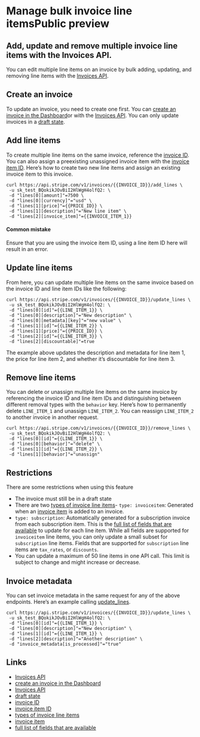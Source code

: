 # Manage bulk invoice line itemsPublic preview

## Add, update and remove multiple invoice line items with the Invoices API.

You can edit multiple line items on an invoice by bulk adding, updating, and
removing line items with the [Invoices
API](https://docs.stripe.com/api/invoices).

## Create an invoice

To update an invoice, you need to create one first. You can [create an invoice
in the Dashboard](https://docs.stripe.com/invoicing/dashboard#create-invoice)or
with the [Invoices API](https://docs.stripe.com/api/invoices/create). You can
only update invoices in a [draft
state](https://docs.stripe.com/invoicing/overview#invoice-lifecycle).

## Add line items

To create multiple line items on the same invoice, reference the [invoice
ID](https://docs.stripe.com/api/invoices/object#invoice_object-). You can also
assign a preexisting unassigned invoice item with the [invoice item
ID](https://docs.stripe.com/api/invoiceitems/object#invoiceitem_object-). Here’s
how to create two new line items and assign an existing invoice item to this
invoice.

```
curl https://api.stripe.com/v1/invoices/{{INVOICE_ID}}/add_lines \
 -u sk_test_BQokikJOvBiI2HlWgH4olfQ2: \
 -d "lines[0][amount]"=7500 \
 -d "lines[0][currency]"="usd" \
 -d "lines[1][price]"={{PRICE_ID}} \
 -d "lines[1][description]"="New line item" \
 -d "lines[2][invoice_item]"={{INVOICE_ITEM_1}}
```

#### Common mistake

Ensure that you are using the invoice item ID, using a line item ID here will
result in an error.

## Update line items

From here, you can update multiple line items on the same invoice based on the
invoice ID and line item IDs like the following:

```
curl https://api.stripe.com/v1/invoices/{{INVOICE_ID}}/update_lines \
 -u sk_test_BQokikJOvBiI2HlWgH4olfQ2: \
 -d "lines[0][id]"={{LINE_ITEM_1}} \
 -d "lines[0][description]"="New description" \
 -d "lines[0][metadata][key]"="new value" \
 -d "lines[1][id]"={{LINE_ITEM_2}} \
 -d "lines[1][price]"={{PRICE_ID}} \
 -d "lines[2][id]"={{LINE_ITEM_3}} \
 -d "lines[2][discountable]"=true
```

The example above updates the description and metadata for line item 1, the
price for line item 2, and whether it’s discountable for line item 3.

## Remove line items

You can delete or unassign multiple line items on the same invoice by
referencing the invoice ID and line item IDs and distinguishing between
different removal types with the `behavior` key. Here’s how to permanently
delete `LINE_ITEM_1` and unassign `LINE_ITEM_2`. You can reassign `LINE_ITEM_2`
to another invoice in another request.

```
curl https://api.stripe.com/v1/invoices/{{INVOICE_ID}}/remove_lines \
 -u sk_test_BQokikJOvBiI2HlWgH4olfQ2: \
 -d "lines[0][id]"={{LINE_ITEM_1}} \
 -d "lines[0][behavior]"="delete" \
 -d "lines[1][id]"={{LINE_ITEM_2}} \
 -d "lines[1][behavior]"="unassign"
```

## Restrictions

There are some restrictions when using this feature

- The invoice must still be in a draft state
- There are two [types of invoice line
items](https://docs.stripe.com/api/invoices/line_item#invoice_line_item_object-type)-
`type: invoiceitem`: Generated when an [invoice
item](https://docs.stripe.com/api/invoiceitems) is added to an invoice.
- `type: subscription`: Automatically generated for a subscription invoice from
each subscription item. This is the [full list of fields that are
available](https://docs.stripe.com/api/invoices/update_lines#bulk_update_lines-lines)
to update for each line item. While all fields are supported for `invoiceitem`
line items, you can only update a small subset for `subscription` line items.
Fields that are supported for `subscription` line items are `tax_rates`, or
`discounts`.
- You can update a maximum of 50 line items in one API call. This limit is
subject to change and might increase or decrease.

## Invoice metadata

You can set invoice metadata in the same request for any of the above endpoints.
Here’s an example calling [update_lines](https://docs.stripe.com/api/invoices).

```
curl https://api.stripe.com/v1/invoices/{{INVOICE_ID}}/update_lines \
 -u sk_test_BQokikJOvBiI2HlWgH4olfQ2: \
 -d "lines[0][id]"={{LINE_ITEM_1}} \
 -d "lines[0][description]"="New description" \
 -d "lines[1][id]"={{LINE_ITEM_1}} \
 -d "lines[2][description]"="Another description" \
 -d "invoice_metadata[is_processed]"="true"
```

## Links

- [Invoices API](https://docs.stripe.com/api/invoices)
- [create an invoice in the
Dashboard](https://docs.stripe.com/invoicing/dashboard#create-invoice)
- [Invoices API](https://docs.stripe.com/api/invoices/create)
- [draft state](https://docs.stripe.com/invoicing/overview#invoice-lifecycle)
- [invoice ID](https://docs.stripe.com/api/invoices/object#invoice_object-)
- [invoice item
ID](https://docs.stripe.com/api/invoiceitems/object#invoiceitem_object-)
- [types of invoice line
items](https://docs.stripe.com/api/invoices/line_item#invoice_line_item_object-type)
- [invoice item](https://docs.stripe.com/api/invoiceitems)
- [full list of fields that are
available](https://docs.stripe.com/api/invoices/update_lines#bulk_update_lines-lines)